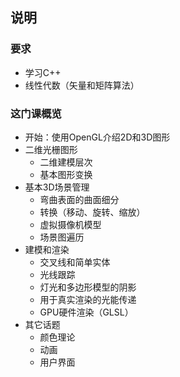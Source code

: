 ## 说明 ##

### 要求 ###

- 学习C++
- 线性代数（矢量和矩阵算法）

### 这门课概览 ###

- 开始：使用OpenGL介绍2D和3D图形
- 二维光栅图形
	- 二维建模层次
	- 基本图形变换
- 基本3D场景管理
	- 弯曲表面的曲面细分
	- 转换（移动、旋转、缩放）
	- 虚拟摄像机模型
	- 场景图遍历
- 建模和渲染
	- 交叉线和简单实体
	- 光线跟踪
	- 灯光和多边形模型的阴影
	- 用于真实渲染的光能传递
	- GPU硬件渲染（GLSL）
- 其它话题
	- 颜色理论
	- 动画
	- 用户界面
